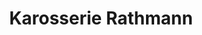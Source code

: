 ---
title: "Karosserie Rathmann"
url: /moerbisch-am-see/karosserie-rathmann/
shop: Autowerkstatt
---